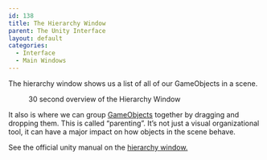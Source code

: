 ```yaml
---
id: 138
title: The Hierarchy Window
parent: The Unity Interface
layout: default
categories:
  - Interface
  - Main Windows
---
```

 

The hierarchy window shows us a list of all of our GameObjects in a scene. <figure class="wp-block-embed-youtube wp-block-embed is-type-video is-provider-youtube wp-embed-aspect-4-3 wp-has-aspect-ratio">

<div class="wp-block-embed__wrapper">
</div><figcaption>30 second overview of the Hierarchy Window</figcaption></figure> 

It also is where we can group [GameObjects](fundamentals/what-are-gameobjects/) together by dragging and dropping them. This is called &#8220;parenting&#8221;. It&#8217;s not just a visual organizational tool, it can have a major impact on how objects in the scene behave. 

See the official unity manual on the [hierarchy window.](https://docs.unity3d.com/Manual/Hierarchy.html)<figure class="wp-block-embed-youtube wp-block-embed is-type-video is-provider-youtube wp-embed-aspect-16-9 wp-has-aspect-ratio">

<div class="wp-block-embed__wrapper">
</div></figure>